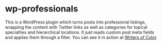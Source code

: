 # wp-professionals

This is a WordPress plugin which turns posts into professional listings, wrapping the content with Twitter links as well as categories for topical specialties and hierarchical locations. It just reads custom post meta fields and applies them through a filter. You can see it in action at [Writers of Color](http://www.writersofcolor.org).
